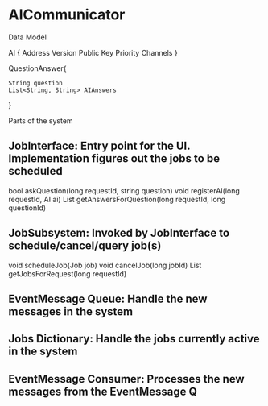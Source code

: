 # AICommunicator

Data Model

AI
{
	Address
	Version
	Public Key
	Priority
	Channels
}

QuestionAnswer{

	String question
	List<String, String> AIAnswers
}




Parts of the system

JobInterface: Entry point for the UI. Implementation figures out the jobs to be scheduled
------------------------------------------------------------------------------------------
bool askQuestion(long requestId, string question)
void registerAI(long requestId, AI ai)
List<AIAnswers> getAnswersForQuestion(long requestId, long questionId)


JobSubsystem: Invoked by JobInterface to schedule/cancel/query job(s)
-----------------------------------------------------------------------
void scheduleJob(Job job)
void cancelJob(long jobId)
List<Job> getJobsForRequest(long requestId)

EventMessage Queue: Handle the new messages in the system
-----------------------------------------------------------

Jobs Dictionary: Handle the jobs currently active in the system
-----------------------------------------------------------------

EventMessage Consumer: Processes the new messages from the EventMessage Q
----------------------------------------------------------------------------

